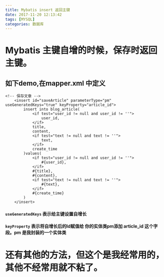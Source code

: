 ```yaml
---
title: Mybatis insert 返回主键
date: 2017-11-20 12:13:42
tags: [MYSQL]
categories: 数据库
---
```

# Mybatis 主键自增的时候，保存时返回主键。
## 如下demo,在mapper.xml 中定义
```
<!-- 保存文章 -->
	<insert id="saveArticle" parameterType="pm" useGeneratedKeys="true" keyProperty="article_id">
		insert into blog_article(
			<if test="user_id != null and user_id != ''">
				user_id,
			</if>
			title,
			content,
			<if test="text != null and text != ''">
				text,
			</if>
			create_time
		)values(
			<if test="user_id != null and user_id != ''">
				#{user_id},
			</if>
			#{title},
			#{content},
			<if test="text != null and text != ''">
				#{text},
			</if>
			#{create_time}
		)
	</insert>
```
#### `useGeneratedKeys` 表示给主键设置自增长
#### `keyProperty` 表示将自增长后的Id赋值给 你的实体类pm添加 article_id 这个字段。pm 是我封装的一个实体类


# 还有其他的方法，但这个是我经常用的，其他不经常用就不粘了。